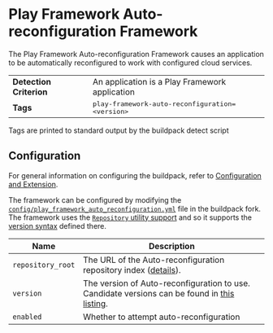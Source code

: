 # Play Framework Auto-reconfiguration Framework
The Play Framework Auto-reconfiguration Framework causes an application to be automatically reconfigured to work with configured cloud services.

<table>
  <tr>
    <td><strong>Detection Criterion</strong></td>
    <td>An application is a Play Framework application</td>
  </tr>
  <tr>
    <td><strong>Tags</strong></td>
    <td><tt>play-framework-auto-reconfiguration=&lt;version&gt;</tt></td>
  </tr>
</table>
Tags are printed to standard output by the buildpack detect script

## Configuration
For general information on configuring the buildpack, refer to [Configuration and Extension][].

The framework can be configured by modifying the [`config/play_framework_auto_reconfiguration.yml`][] file in the buildpack fork.  The framework uses the [`Repository` utility support][repositories] and so it supports the [version syntax][] defined there.


| Name | Description
| ---- | -----------
| `repository_root` | The URL of the Auto-reconfiguration repository index ([details][repositories]).
| `version` | The version of Auto-reconfiguration to use. Candidate versions can be found in [this listing][].
| `enabled` | Whether to attempt auto-reconfiguration

[Configuration and Extension]: ../README.md#configuration-and-extension
[`config/play_framework_auto_reconfiguration.yml`]: ../config/config/play_framework_auto_reconfiguration.yml
[repositories]: extending-repositories.md
[this listing]: http://download.pivotal.io.s3.amazonaws.com/auto-reconfiguration/index.yml
[version syntax]: extending-repositories.md#version-syntax-and-ordering
